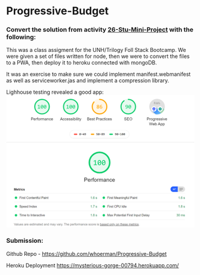 # Progressive-Budget

### Convert the solution from activity [26-Stu-Mini-Project](../../17-NoSQL/01-Activities/26-Stu-Mini-Project/README.md) with the following:

This was a class assigment for the UNH/Trilogy Foll Stack Bootcamp. We were given a set of files written for node, then we were to convert the files to a PWA, then deploy it to heroku connected with mongoDB.

It was an exercise to make sure we could implement manifest.webmanifest as well as serviceworker.jas and implement a compression library.

Lighhouse testing revealed a good app:
![alt text](./public/assets/images/lighthouse.jpg "lighthouse report")


### Submission:

Github Repo -
https://github.com/whoerman/Progressive-Budget

Heroku Deployment
https://mysterious-gorge-00794.herokuapp.com/